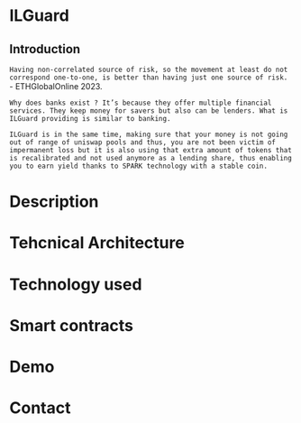 # ILGuard 

## Introduction

`Having non-correlated source of risk, so the movement at least do not correspond one-to-one, is better than having just one source of risk.`   -  ETHGlobalOnline 2023.

`Why does banks exist ? It’s because they offer multiple financial services. They keep money for savers but also can be lenders. What is ILGuard providing is similar to banking.` 

`ILGuard is in the same time, making sure that your money is not going out of range of uniswap pools and thus, you are not been victim of impermanent loss but it is also using that extra amount of tokens that is recalibrated and not used anymore as a lending share, thus enabling you to earn yield thanks to SPARK technology with a stable coin.`

# Description 


# Tehcnical Architecture 


# Technology used 


# Smart contracts 


# Demo 


# Contact 




